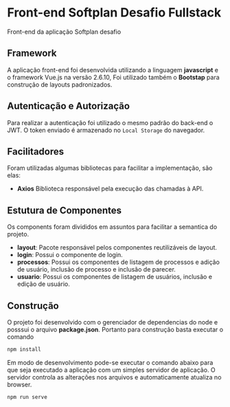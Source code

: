 # Front-end Softplan Desafio Fullstack

Front-end da aplicação Softplan desafio

## Framework 

A aplicação front-end foi desenvolvida utilizando a linguagem **javascript** e o framework Vue.js na versão 2.6.10, Foi utilizado também o **Bootstap** para construção de layouts padronizados.

## Autenticação e Autorização

Para realizar a autenticação foi utilizado o mesmo padrão do back-end o JWT. O token enviado é armazenado no `Local Storage` do navegador.

## Facilitadores

Foram utilizadas algumas bibliotecas para facilitar a implementação, são elas:

- **Axios** Biblioteca responsável pela execução das chamadas à API.

## Estutura de Componentes

Os components foram divididos em assuntos para facilitar a semantica do projeto.

 - __layout__: Pacote responsável pelos componentes reutilizáveis de layout.
 - __login__: Possui o componente de login.
 - __processos__: Possui os componentes de listagem de processos e adição de usuário, inclusão de processo e inclusão de parecer.
 - __usuario__: Possui os componentes de listagem de usuários, inclusão e edição de usuário.

## Construção

O projeto foi desenvolvido com o gerenciador de dependencias do node e posssui o arquivo **package.json**. Portanto para construção basta executar o comando

```bash
npm install
```

Em modo de desenvolvimento pode-se executar o comando abaixo para que seja executado a aplicação com um simples servidor de aplicação.
O servidor controla as alterações nos arquivos e automaticamente atualiza no browser.

```bash
npm run serve
```